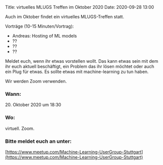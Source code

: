 Title: virtuelles MLUGS Treffen im Oktober 2020
Date: 2020-09-28 13:00

Auch im Oktober findet ein virtuelles MLUGS-Treffen statt.

Vorträge (10-15 Minuten/Vortrag):

- Andreas: Hosting of ML models
- ??
- ??
- ??

Meldet euch, wenn ihr etwas vorstellen wollt.
Das kann etwas sein mit dem ihr euch aktuell beschäftigt, ein Problem das ihr lösen möchtet oder auch ein Plug für etwas.
Es sollte etwas mit machine-learning zu tun haben.

Wir werden Zoom verwenden.

### Wann:

<p>20. Oktober 2020 um 18:30</p>  

### Wo:

virtuell. Zoom.

### Bitte meldet euch an unter:
[https://www.meetup.com/Machine-Learning-UserGroup-Stuttgart](https://www.meetup.com/Machine-Learning-UserGroup-Stuttgart)
